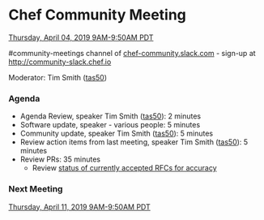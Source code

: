 # Chef Community Meeting

[Thursday, April 04, 2019 9AM-9:50AM PDT](http://everytimezone.com/#2019-04-04,240,cn3)

\#community-meetings channel of [chef-community.slack.com](http://chef-community.slack.com) - sign-up at <http://community-slack.chef.io>

Moderator: Tim Smith ([tas50](https://www.github.com/tas50/))

### Agenda
* Agenda Review, speaker Tim Smith ([tas50](https://www.github.com/tas50/)): 2 minutes
* Software update, speaker - various people: 5 minutes
* Community update, speaker Tim Smith ([tas50](https://www.github.com/tas50/)): 5 minutes
* Review action items from last meeting, speaker Tim Smith ([tas50](https://www.github.com/tas50/)): 5 minutes
* Review PRs:  35 minutes
  * Review [status of currently accepted RFCs for accuracy](https://chef.github.io/chef-rfc/)

### Next Meeting

[Thursday, April 11, 2019 9AM-9:50AM PDT](http://everytimezone.com/#2019-04-11,240,cn3)

